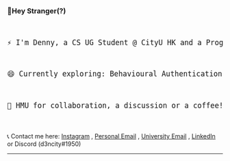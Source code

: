 ### 👋Hey Stranger(?)

<big>
<pre>

 ⚡ I'm Denny,
    a CS UG Student @ CityU HK and a Programmer @ [CryptoBLK](https://www.cryptoblk.io/)

 😄 Currently exploring: Behavioural Authentication + Blockchain

 💬 HMU for collaboration, a discussion or a coffee!

</pre>
</big>

📞 Contact me here: [Instagram](https://www.instagram.com/d3ncity/) , [Personal Email](mailto:dennythomas13@gmail.com) , [University Email](mailto:dvarghese2-c@my.cityu.edu.hk) ,  [LinkedIn](https://www.linkedin.com/in/d3ncity) or Discord (d3ncity#1950) 

---
